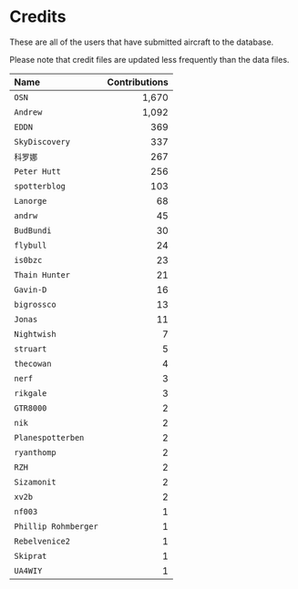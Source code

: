 ﻿# Credits

These are all of the users that have submitted aircraft to the database.

Please note that credit files are updated less frequently than the data files.

| Name                 | Contributions |
| :--                  | --: |
| `OSN`                | 1,670 |
| `Andrew`             | 1,092 |
| `EDDN`               | 369 |
| `SkyDiscovery`       | 337 |
| `科罗娜`                | 267 |
| `Peter Hutt`         | 256 |
| `spotterblog`        | 103 |
| `Lanorge`            | 68 |
| `andrw`              | 45 |
| `BudBundi`           | 30 |
| `flybull`            | 24 |
| `is0bzc`             | 23 |
| `Thain Hunter`       | 21 |
| `Gavin-D`            | 16 |
| `bigrossco`          | 13 |
| `Jonas`              | 11 |
| `Nightwish`          | 7 |
| `struart`            | 5 |
| `thecowan`           | 4 |
| `nerf`               | 3 |
| `rikgale`            | 3 |
| `GTR8000`            | 2 |
| `nik`                | 2 |
| `Planespotterben`    | 2 |
| `ryanthomp`          | 2 |
| `RZH`                | 2 |
| `Sizamonit`          | 2 |
| `xv2b`               | 2 |
| `nf003`              | 1 |
| `Phillip Rohmberger` | 1 |
| `Rebelvenice2`       | 1 |
| `Skiprat`            | 1 |
| `UA4WIY`             | 1 |

